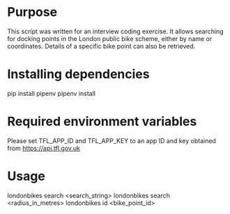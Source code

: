 Purpose
=======

This script was written for an interview coding exercise.
It allows searching for docking points in the London public bike scheme, either by name or coordinates.
Details of a specific bike point can also be retrieved.

Installing dependencies
=======================

pip install pipenv
pipenv install

Required environment variables
==============================

Please set TFL_APP_ID and TFL_APP_KEY to an app ID and key obtained from https://api.tfl.gov.uk 

Usage
=====
londonbikes search <search_string>
londonbikes search <latitude> <longitude> <radius_in_metres>
londonbikes id <bike_point_id>
